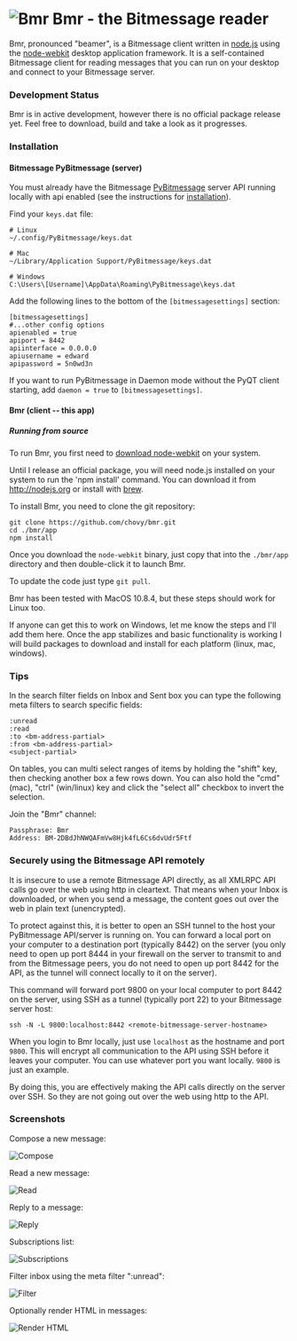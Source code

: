 ![Bmr](/app/img/logo.png) Bmr - the Bitmessage reader
===

Bmr, pronounced "beamer", is a Bitmessage client written in [node.js](http://nodejs.org) using the [node-webkit](https://github.com/rogerwang/node-webkit/) desktop application framework. It is a self-contained Bitmessage client for reading messages that you can run on your desktop and connect to your Bitmessage server.

### Development Status

Bmr is in active development, however there is no official package release yet. Feel free to download, build and take a look as it progresses.

### Installation

#### Bitmessage PyBitmessage (server)

You must already have the Bitmessage [PyBitmessage](https://github.com/Bitmessage/PyBitmessage) server API running locally with api enabled (see the instructions for [installation](https://bitmessage.org/wiki/Compiling_instructions)).

Find your `keys.dat` file:

    # Linux
    ~/.config/PyBitmessage/keys.dat

    # Mac
    ~/Library/Application Support/PyBitmessage/keys.dat

    # Windows
    C:\Users\[Username]\AppData\Roaming\PyBitmessage\keys.dat

Add the following lines to the bottom of the `[bitmessagesettings]` section:

    [bitmessagesettings]
    #...other config options
    apienabled = true
    apiport = 8442
    apiinterface = 0.0.0.0
    apiusername = edward
    apipassword = 5n0wd3n

If you want to run PyBitmessage in Daemon mode without the PyQT client starting, add `daemon = true` to `[bitmessagesettings]`.

#### Bmr (client -- this app)

##### Running from source

To run Bmr, you first need to [download node-webkit](https://github.com/rogerwang/node-webkit#downloads) on your system.

Until I release an official package, you will need node.js installed on your system to run the 'npm install' command. You can download it from http://nodejs.org or install with [brew](http://brew.sh).

To install Bmr, you need to clone the git repository:

    git clone https://github.com/chovy/bmr.git
    cd ./bmr/app
    npm install

Once you download the `node-webkit` binary, just copy that into the `./bmr/app` directory and then double-click it to launch Bmr.

To update the code just type `git pull`.

Bmr has been tested with MacOS 10.8.4, but these steps should work for Linux too.

If anyone can get this to work on Windows, let me know the steps and I'll add them here. Once the app stabilizes and basic functionality is working I will build packages to download and install for each platform (linux, mac, windows).

### Tips

In the search filter fields on Inbox and Sent box you can type the following meta filters to search specific fields:

    :unread
    :read
    :to <bm-address-partial>
    :from <bm-address-partial>
    <subject-partial>

On tables, you can multi select ranges of items by holding the "shift" key, then checking another box a few rows down.
You can also hold the "cmd" (mac), "ctrl" (win/linux) key and click the "select all" checkbox to invert the selection.

Join the "Bmr" channel:

    Passphrase: Bmr
    Address: BM-2DBdJhNWQAFmVw8Hjk4fL6Cs6dvUdr5Ftf

### Securely using the Bitmessage API remotely

It is insecure to use a remote Bitmessage API directly, as all XMLRPC API calls go over the web using http in cleartext.
That means when your Inbox is downloaded, or when you send a message, the content goes out over the web in plain text (unencrypted).

To protect against this, it is better to open an SSH tunnel to the host your PyBitmessage API/server is running on. You can forward a local port on your computer to a destination port (typically 8442) on the server (you only need to open up port 8444 in your firewall on the server to transmit to and from the Bitmessage peers, you do not need to open up port 8442 for the API, as the tunnel will connect locally to it on the server).

 This command will forward port 9800 on your local computer to port 8442 on the server, using SSH as a tunnel (typically port 22) to your Bitmessage server host:

    ssh -N -L 9800:localhost:8442 <remote-bitmessage-server-hostname>

When you login to Bmr locally, just use `localhost` as the hostname and port `9800`. This will encrypt all communication to the API using SSH before it leaves your computer. You can use whatever port you want locally. `9800` is just an example.

By doing this, you are effectively making the API calls directly on the server over SSH. So they are not going out over the web using http to the API.

### Screenshots

Compose a new message:

![Compose](/screenshots/compose.png)

Read a new message:

![Read](/screenshots/read-message.png)

Reply to a message:

![Reply](/screenshots/reply.png)

Subscriptions list:

![Subscriptions](/screenshots/subscriptions.png)

Filter inbox using the meta filter ":unread":

![Filter](/screenshots/filter-unread.png)

Optionally render HTML in messages:

![Render HTML](/screenshots/render-html.png)
